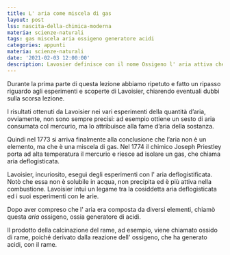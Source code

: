 ```yaml
---
title: L' aria come miscela di gas
layout: post
lss: nascita-della-chimica-moderna
materia: scienze-naturali
tags: gas miscela aria ossigeno generatore acidi
categories: appunti
materia: scienze-naturali
date: '2021-02-03 12:00:00'
description: Lavosier definisce con il nome Ossigeno l' aria attiva che genera acidi nei processi di combustione e calcinazione.
---
```


Durante la prima parte di questa lezione abbiamo ripetuto e fatto un ripasso riguardo agli esperimenti e scoperte di Lavoisier, chiarendo eventuali dubbi sulla scorsa lezione.

I risultati ottenuti da Lavoisier nei vari esperimenti della quantità d’aria, ovviamente, non sono sempre precisi: ad esempio ottiene un sesto di aria consumata col mercurio, ma lo attribuisce alla fame d’aria della sostanza.

Quindi nel 1773 si arriva finalmente alla conclusione che l’aria non è un elemento, ma che è una miscela di gas.
Nel 1774 il chimico Joseph Priestley porta ad alta temperatura il mercurio  e riesce ad isolare un gas, che chiama aria deflogisticata.

Lavoisier, incuriosito, eseguì degli esperimenti con l' aria deflogistificata. Notò che essa non è solubile in acqua, non precipita ed è più attiva nella combustione.
Lavoisier intuì un legame tra la cosiddetta aria deflogisticata ed i suoi esperimenti con le arie.

Dopo aver compreso che l' aria era composta da diversi elementi, chiamò questa _aria_ ossigeno, ossia generatore di acidi.

Il prodotto della calcinazione del rame, ad esempio, viene chiamato ossido di rame, poiché derivato dalla reazione dell' ossigeno, che ha generato acidi, con il rame.
